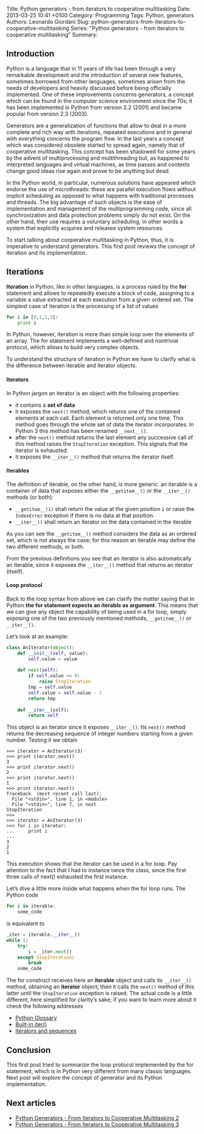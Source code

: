 Title: Python generators - from iterators to cooperative multitasking
Date: 2013-03-25 10:41 +0100
Category: Programming
Tags: Python, generators
Authors: Leonardo Giordani
Slug: python-generators-from-iterators-to-cooperative-multitasking
Series: "Python generators - from iterators to cooperative multitasking"
Summary:

## Introduction

Python is a language that in 11 years of life has been through a very remarkable development and the introduction of several new features, sometimes borrowed from other languages, sometimes arisen from the needs of developers and heavily discussed before being officially implemented. One of these improvements concerns generators, a concept which can be found in the computer science environment since the 70s; it has been implemented in Python from version 2.2 (2001) and became popular from version 2.3 (2003).

Generators are a generalization of functions that allow to deal in a more complete and rich way with iterations, repeated executions and in general with everything concerns the program flow. In the last years a concept which was considered obsolete started to spread again, namely that of cooperative multitasking. This concept has been shadowed for some years by the advent of multiprocessing and multithreading but, as happened to interpreted languages and virtual machines, as time passes and contexts change good ideas rise again and prove to be anything but dead.

In the Python world, in particular, numerous solutions have appeared which endorse the use of microthreads: these are parallel execution flows without implicit scheduling as opposed to what happens with traditional processes and threads. The big advantage of such objects is the ease of implementation and management of the multiprogramming code, since all synchronization and data protection problems simply do not exist. On the other hand, their use requires a voluntary scheduling, in other words a system that explicitly acquires and releases system resources.

To start talking about cooperative multitasking in Python, thus, it is imperative to understand generators. This first post reviews the concept of iteration and its implementation.

## Iterations

**Iteration** in Python, like in other languages, is a process ruled by the **for** statement and allows to repeatedly execute a block of code, assigning to a variable a value extracted at each execution from a given ordered set. The simplest case of iteration is the processing of a list of values

``` python
for i in [0,1,2,3]:
	print i
```

In Python, however, iteration is more than simple loop over the elements of an array. The for statement implements a well-defined and nontrivial protocol, which allows to build very complex objects.

To understand the structure of iteration in Python we have to clarify what is the difference between iterable and iterator objects.

#### Iterators

In Python jargon an iterator is an object with the following properties:

* it contains a **set of data**
* it exposes the `next()` method, which returns one of the contained elements at each call. Each element is returned only one time. This method goes through the whole set of data the iterator incorporates. In Python 3 this method has been renamed `__next__()`.
* after the `next()` method returns the last element any successive call of this method raises the `StopIteration` exception. This signals that the iterator is exhausted.
* it exposes the `__iter__()` method that returns the iterator itself.

#### Iterables

The definition of iterable, on the other hand, is more generic: an iterable is a container of data that exposes either the `__getitem__()` or the `__iter__()` methods (or both):

* `__getitem__(i)` shall return the value at the given position `i` or raise the `IndexError` exception if there is no data at that position.
* `__iter__()` shall return an iterator on the data contained in the iterable

As you can see the `__getitem__()` method considers the data as an ordered set, which is not always the case; for this reason an iterable may define the two different methods, or both.

From the previous definitions you see that an iterator is also automatically an iterable, since it exposes the `__iter__()` method that returns an iterator (itself).

#### Loop protocol

Back to the loop syntax from above we can clarify the matter saying that in Python **the for statement expects an iterable as argument**. This means that we can give any object the capability of being used in a for loop, simply exposing one of the two previously mentioned methods, `__getitem__()` or `__iter__()`.

Let’s look at an example:

``` python
class AnIterator(object):
	def __init__(self, value):
		self.value = value
		
	def next(self):
		if self.value <= 0:
			raise StopIteration
		tmp = self.value
		self.value = self.value - 1
		return tmp
		
	def __iter__(self):
		return self
```

This object is an iterator since it exposes `__iter__()`. Its `next()` method returns the decreasing sequence of integer numbers starting from a given number. Testing it we obtain

``` pycon
>>> iterator = AnIterator(3)
>>> print iterator.next()
3
>>> print iterator.next()
2
>>> print iterator.next()
1
>>> print iterator.next()
Traceback  (most recent call last):
  File "<stdin>", line 1, in <module>
  File "<stdin>", line 7, in next
StopIteration
>>>
>>> iterator = AnIterator(3)
>>> for i in iterator:
...     print i
...
3
2
1
```

This execution shows that the iterator can be used in a for loop. Pay attention to the fact that I had to instance twice the class, since the first three calls of next() exhausted the first instance.

Let’s dive a little more inside what happens when the for loop runs. The Python code

``` python
for i in iterable:
	some_code
```

is equivalent to

``` python
_iter = iterable.__iter__()
while 1:
	try:
		i = _iter.next()
	except StopIteration:
		break
	some_code
```

The for construct receives here an **iterable** object and calls its `__iter__()` method, obtaining an **iterator** object; then it calls the `next()` method of this latter until the `StopIteration` exception is raised. The actual code is a little different, here simplified for clarity’s sake; if you want to learn more about it check the following addresses

* [Python Glossary](http://docs.python.org/2/glossary.html)
* [Built-in iter()](http://docs.python.org/2/library/functions.html#iter)
* [Iterators and sequences](http://docs.python.org/2/library/stdtypes.html#typeiter)

## Conclusion

This first post tried to summarize the loop protocol implemented by the for statement, which is in Python very different from many classic languages. Next post will explore the concept of generator and its Python implementation.

## Next articles

* [Python Generators - From Iterators to Cooperative Multitasking 2](/blog/2013/03/26/python-generators-from-iterators-to-cooperative-multitasking-2)
* [Python Generators - From Iterators to Cooperative Multitasking 3](/blog/2013/03/29/python-generators-from-iterators-to-cooperative-multitasking-3)
